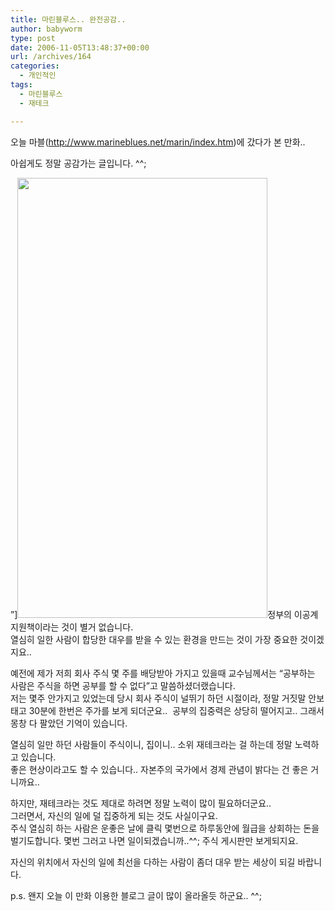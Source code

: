 ```yaml
---
title: 마린블루스.. 완전공감..
author: babyworm
type: post
date: 2006-11-05T13:48:37+00:00
url: /archives/164
categories:
  - 개인적인
tags:
  - 마린블루스
  - 재테크

---
```

오늘 마블(<http://www.marineblues.net/marin/index.htm>)에 갔다가 본 만화..

아쉽게도 정말 공감가는 글입니다. ^^;

&#8221;]<img loading="lazy" decoding="async" src="https://i0.wp.com/babyworm.net/wordpress/wp-content/uploads/1/cfile3.uf.1573474F4D6A7AA7045DD9.jpg?resize=400%2C704" width="400" height="704" alt="" data-recalc-dims="1" />정부의 이공계 지원책이라는 것이 별거 없습니다.  
열심히 일한 사람이 합당한 대우를 받을 수 있는 환경을 만드는 것이 가장 중요한 것이겠지요..

예전에 제가 저희 회사 주식 몇 주를 배당받아 가지고 있을때 교수님께서는 &#8220;공부하는 사람은 주식을 하면 공부를 할 수 없다&#8221;고 말씀하셨더랬습니다.  
저는 몇주 안가지고 있었는데 당시 회사 주식이 널뛰기 하던 시절이라, 정말 거짓말 안보태고 30분에 한번은 주가를 보게 되더군요..&nbsp; 공부의 집중력은 상당히 떨어지고.. 그래서 몽창 다 팔았던 기억이 있습니다. 

열심히 일만 하던 사람들이 주식이니, 집이니.. 소위 재테크라는 걸 하는데 정말 노력하고 있습니다.  
좋은 현상이라고도 할 수 있습니다.. 자본주의 국가에서 경제 관념이 밝다는 건 좋은 거니까요..

하지만, 재테크라는 것도 제대로 하려면 정말 노력이 많이 필요하더군요..  
그러면서, 자신의 일에 덜 집중하게 되는 것도 사실이구요.  
주식 열심히 하는 사람은 운좋은 날에 클릭 몇번으로 하루동안에 월급을 상회하는 돈을 벌기도합니다. 몇번 그러고 나면 일이되겠습니까..^^; 주식 게시판만 보게되지요.

자신의 위치에서 자신의 일에 최선을 다하는 사람이 좀더 대우 받는 세상이 되길 바랍니다. 

p.s. 왠지 오늘 이 만화 이용한 블로그 글이 많이 올라올듯 하군요.. ^^;